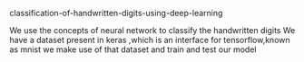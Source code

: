classification-of-handwritten-digits-using-deep-learning


We use the concepts of neural network to classify the handwritten digits
We have a dataset present in keras ,which is an interface for tensorflow,known as mnist
we make use of that dataset and train and test our model
